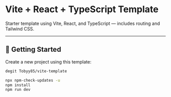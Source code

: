 # Vite + React + TypeScript Template

Starter template using Vite, React, and TypeScript — includes routing and Tailwind CSS.

---

## 🚀 Getting Started

Create a new project using this template:

```bash
degit Tobyy85/vite-template

npx npm-check-updates -u
npm install
npm run dev
```